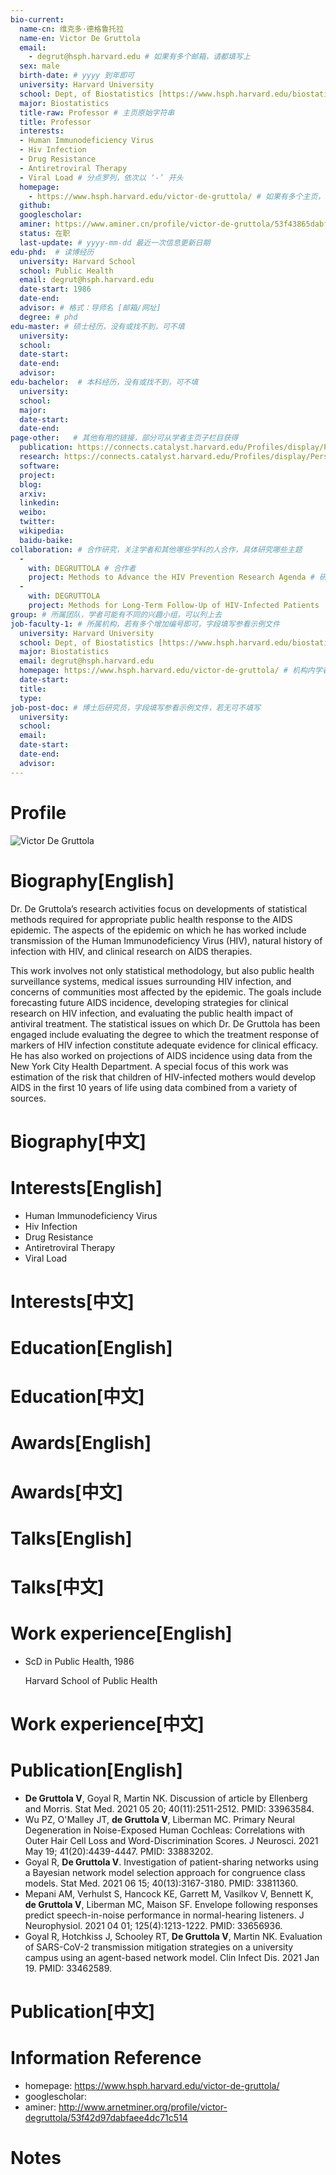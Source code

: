 ```yaml
---
bio-current:
  name-cn: 维克多·德格鲁托拉
  name-en: Victor De Gruttola
  email: 
    - degrut@hsph.harvard.edu # 如果有多个邮箱，请都填写上
  sex: male
  birth-date: # yyyy 到年即可
  university: Harvard University 
  school: Dept, of Biostatistics [https://www.hsph.harvard.edu/biostatistics/] # 格式：学院名称[学院官网链接]
  major: Biostatistics
  title-raw: Professor # 主页原始字符串
  title: Professor
  interests: 
  - Human Immunodeficiency Virus
  - Hiv Infection 
  - Drug Resistance 
  - Antiretroviral Therapy
  - Viral Load # 分点罗列，依次以 ‘-’ 开头
  homepage: 
    - https://www.hsph.harvard.edu/victor-de-gruttola/ # 如果有多个主页，请都填写上
  github: 
  googlescholar:  
  aminer: https://www.aminer.cn/profile/victor-de-gruttola/53f43865dabfaedf4359255b # 从这里查找 https://www.aminer.org/search/person
  status: 在职
  last-update: # yyyy-mm-dd 最近一次信息更新日期
edu-phd:  # 读博经历
  university: Harvard School
  school: Public Health
  email: degrut@hsph.harvard.edu
  date-start: 1986
  date-end: 
  advisor: # 格式：导师名 [邮箱/网址]
  degree: # phd
edu-master: # 硕士经历，没有或找不到，可不填
  university: 
  school: 
  date-start: 
  date-end: 
  advisor:
edu-bachelor:  # 本科经历，没有或找不到，可不填
  university: 
  school: 
  major: 
  date-start: 
  date-end: 
page-other:   # 其他有用的链接，部分可从学者主页子栏目获得
  publication: https://connects.catalyst.harvard.edu/Profiles/display/Person/48505
  research: https://connects.catalyst.harvard.edu/Profiles/display/Person/48505
  software: 
  project: 
  blog: 
  arxiv: 
  linkedin: 
  weibo:
  twitter:
  wikipedia:
  baidu-baike:
collaboration: # 合作研究，关注学者和其他哪些学科的人合作，具体研究哪些主题
  - 
    with: DEGRUTTOLA # 合作者
    project: Methods to Advance the HIV Prevention Research Agenda # 研究主题
  - 
    with: DEGRUTTOLA
    project: Methods for Long-Term Follow-Up of HIV-Infected Patients
group: # 所属团队，学者可能有不同的兴趣小组，可以列上去
job-faculty-1: # 所属机构，若有多个增加编号即可，字段填写参看示例文件
  university: Harvard University
  school: Dept, of Biostatistics [https://www.hsph.harvard.edu/biostatistics/]
  major: Biostatistics
  email: degrut@hsph.harvard.edu
  homepage: https://www.hsph.harvard.edu/victor-de-gruttola/ # 机构内学者主页
  date-start: 
  title: 
  type: 
job-post-doc: # 博士后研究员，字段填写参看示例文件，若无可不填写
  university: 
  school: 
  email: 
  date-start: 
  date-end: 
  advisor: 
---
```


# Profile

![Victor De Gruttola](https://connects.catalyst.harvard.edu/Profiles/profile/Modules/CustomViewPersonGeneralInfo/PhotoHandler.ashx?NodeID=1237684)

# Biography[English]

Dr. De Gruttola’s research activities focus on developments of statistical methods required for appropriate public health response to the AIDS epidemic. The aspects of the epidemic on which he has worked include transmission of the Human Immunodeficiency Virus (HIV), natural history of infection with HIV, and clinical research on AIDS therapies.

This work involves not only statistical methodology, but also public health surveillance systems, medical issues surrounding HIV infection, and concerns of communities most affected by the epidemic. The goals include forecasting future AIDS incidence, developing strategies for clinical research on HIV infection, and evaluating the public health impact of antiviral treatment. The statistical issues on which Dr. De Gruttola has been engaged include evaluating the degree to which the treatment response of markers of HIV infection constitute adequate evidence for clinical efficacy. He has also worked on projections of AIDS incidence using data from the New York City Health Department. A special focus of this work was estimation of the risk that children of HIV-infected mothers would develop AIDS in the first 10 years of life using data combined from a variety of sources.

# Biography[中文]

# Interests[English]

* Human Immunodeficiency Virus
* Hiv Infection 
* Drug Resistance 
* Antiretroviral Therapy
* Viral Load

# Interests[中文]

# Education[English]

# Education[中文]

# Awards[English]

# Awards[中文]

# Talks[English]

# Talks[中文]

# Work experience[English]

- ScD in Public Health, 1986
    
    Harvard School of Public Health

# Work experience[中文]

# Publication[English]

- **De Gruttola V**, Goyal R, Martin NK. Discussion of article by Ellenberg and Morris. Stat Med. 2021 05 20; 40(11):2511-2512. PMID: 33963584.
- Wu PZ, O'Malley JT, **de Gruttola V**, Liberman MC. Primary Neural Degeneration in Noise-Exposed Human Cochleas: Correlations with Outer Hair Cell Loss and Word-Discrimination Scores. J Neurosci. 2021 May 19; 41(20):4439-4447. PMID: 33883202.
- Goyal R, **De Gruttola V**. Investigation of patient-sharing networks using a Bayesian network model selection approach for congruence class models. Stat Med. 2021 06 15; 40(13):3167-3180. PMID: 33811360.
- Mepani AM, Verhulst S, Hancock KE, Garrett M, Vasilkov V, Bennett K, **de Gruttola V**, Liberman MC, Maison SF. Envelope following responses predict speech-in-noise performance in normal-hearing listeners. J Neurophysiol. 2021 04 01; 125(4):1213-1222. PMID: 33656936.
- Goyal R, Hotchkiss J, Schooley RT, **De Gruttola V**, Martin NK. Evaluation of SARS-CoV-2 transmission mitigation strategies on a university campus using an agent-based network model. Clin Infect Dis. 2021 Jan 19. PMID: 33462589.

# Publication[中文]

# Information Reference

-  homepage: https://www.hsph.harvard.edu/victor-de-gruttola/
-  googlescholar: 
-  aminer: http://www.arnetminer.org/profile/victor-degruttola/53f42d97dabfaee4dc71c514

# Notes
